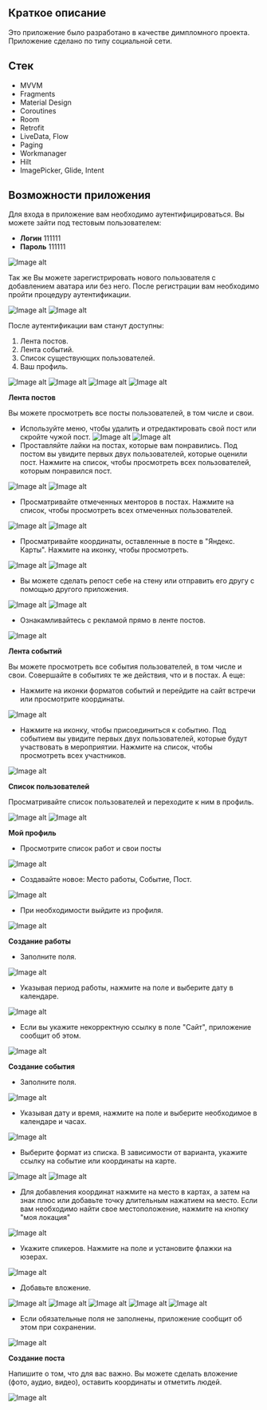 ## Краткое описание

Это приложение было разработано в качестве димпломного проекта. Приложение сделано по типу социальной сети.

## Стек
* MVVM
* Fragments
* Material Design
* Coroutines
* Room
* Retrofit
* LiveData, Flow
* Paging
* Workmanager
* Hilt
* ImagePicker, Glide, Intent

## Возможности приложения
Для входа в приложение вам необходимо аутентифицироваться. Вы можете зайти под тестовым пользователем:

* __Логин__ 111111
* __Пароль__ 111111

![Image alt](https://github.com/ERokhmanko/Diploma/blob/master/screenshots/signIn.jpg)

 Так же Вы можете зарегистрировать нового пользователя с добавлением аватара или без него. После регистрации вам необходимо пройти процедуру аутентификации.

 ![Image alt](https://github.com/ERokhmanko/Diploma/blob/master/screenshots/transitionToRegistration.png)
 ![Image alt](https://github.com/ERokhmanko/Diploma/blob/master/screenshots/signUp.jpg)


 После аутентификации вам станут доступны: 
 1. Лента постов.
 2. Лента событий.
 3. Список существующих пользователей.
 4. Ваш профиль.

 ![Image alt](https://github.com/ERokhmanko/Diploma/blob/master/screenshots/posts.jpg)
 ![Image alt](https://github.com/ERokhmanko/Diploma/blob/master/screenshots/events.jpg)
 ![Image alt](https://github.com/ERokhmanko/Diploma/blob/master/screenshots/users.jpg)
 ![Image alt](https://github.com/ERokhmanko/Diploma/blob/master/screenshots/myProfile.jpg)

__Лента постов__

Вы можете просмотреть все посты пользователей, в том числе и свои. 
 - Используйте меню, чтобы удалить и отредактировать свой пост или скройте чужой пост.
![Image alt](https://github.com/ERokhmanko/Diploma/blob/master/screenshots/myMenuPost.jpg)
![Image alt](https://github.com/ERokhmanko/Diploma/blob/master/screenshots/ownerMenuPost.jpg)
 - Проставляйте лайки на постах, которые вам понравились. Под постом вы увидите первых двух пользователей, которые оценили пост. Нажмите на список, чтобы просмотреть всех пользователей, которым понравился пост.

 ![Image alt](https://github.com/ERokhmanko/Diploma/blob/master/screenshots/likePost.jpg)
 ![Image alt](https://github.com/ERokhmanko/Diploma/blob/master/screenshots/listLike.jpg)
 - Просматривайте отмеченных менторов в постах. Нажмите на список, чтобы просмотреть всех отмеченных пользователей.

 ![Image alt](https://github.com/ERokhmanko/Diploma/blob/master/screenshots/mentors.jpg)
 ![Image alt](https://github.com/ERokhmanko/Diploma/blob/master/screenshots/listMentors.jpg)
 - Просматривайте координаты, оставленные в посте в "Яндекс. Карты". Нажмите на иконку, чтобы просмотреть.

 ![Image alt](https://github.com/ERokhmanko/Diploma/blob/master/screenshots/CoordPost.jpg)
 ![Image alt](https://github.com/ERokhmanko/Diploma/blob/master/screenshots/mapPost.jpg)

 - Вы можете сделать репост себе на стену или отправить его другу с помощью другого приложения.

 ![Image alt](https://github.com/ERokhmanko/Diploma/blob/master/screenshots/repostAndShare.jpg)
 ![Image alt](https://github.com/ERokhmanko/Diploma/blob/master/screenshots/share.jpg)
 - Ознакамливайтесь с рекламой прямо в ленте постов.

 ![Image alt](https://github.com/ERokhmanko/Diploma/blob/master/screenshots/ad.jpg)

 __Лента событий__

 Вы можете просмотреть все события пользователей, в том числе и свои. Совершайте в событиях те же действия, что и в постах. А еще:
 - Нажмите на иконки форматов событий и перейдите на сайт встречи или просмотрите координаты.

 ![Image alt](https://github.com/ERokhmanko/Diploma/blob/master/screenshots/coordAndWebEvent.jpg)
 - Нажмите на иконку, чтобы присоединиться к событию. Под событием вы увидите первых двух пользователей, которые будут участвовать в мероприятии. Нажмите на список, чтобы просмотреть всех участников.

 ![Image alt](https://github.com/ERokhmanko/Diploma/blob/master/screenshots/joinEvent.jpg)
 
 __Список пользователей__

Просматривайте список пользователей и переходите к ним в профиль.

![Image alt](https://github.com/ERokhmanko/Diploma/blob/master/screenshots/users.jpg)
![Image alt](https://github.com/ERokhmanko/Diploma/blob/master/screenshots/userProfile.jpg)

__Мой профиль__

- Просмотрите список работ и свои посты

![Image alt](https://github.com/ERokhmanko/Diploma/blob/master/screenshots/profileSections.jpg)
- Создавайте новое: Место работы, Событие, Пост.

![Image alt](https://github.com/ERokhmanko/Diploma/blob/master/screenshots/new.jpg)
- При необходимости выйдите из профиля.

![Image alt](https://github.com/ERokhmanko/Diploma/blob/master/screenshots/exit.jpg)

__Создание работы__

- Заполните поля.

![Image alt](https://github.com/ERokhmanko/Diploma/blob/master/screenshots/newJob.jpg)
- Указывая период работы, нажмите на поле и выберите дату в календаре.

![Image alt](https://github.com/ERokhmanko/Diploma/blob/master/screenshots/calendar.jpg)
- Если вы укажите некорректную ссылку в поле "Сайт", приложение сообщит об этом.

![Image alt](https://github.com/ERokhmanko/Diploma/blob/master/screenshots/linkErrorJob.jpg)

__Создание события__

- Заполните поля.

![Image alt](https://github.com/ERokhmanko/Diploma/blob/master/screenshots/newEvent.jpg)
- Указывая дату и время, нажмите на поле и выберите необходимое в календаре и часах.

![Image alt](https://github.com/ERokhmanko/Diploma/blob/master/screenshots/time.jpg)
- Выберите формат из списка. В зависимости от варианта, укажите ссылку на событие или координаты на карте.

![Image alt](https://github.com/ERokhmanko/Diploma/blob/master/screenshots/formatEvent.jpg)
![Image alt](https://github.com/ERokhmanko/Diploma/blob/master/screenshots/coordEvent.jpg)
- Для добавления координат нажмите на место в картах, а затем на знак плюс или добавьте точку длительным нажатием на место. Если вам необходимо найти свое местоположение, нажмите на кнопку "моя локация"

![Image alt](https://github.com/ERokhmanko/Diploma/blob/master/screenshots/mapAddPlace.jpg)
- Укажите спикеров. Нажмите на поле и установите флажки на юзерах.

![Image alt](https://github.com/ERokhmanko/Diploma/blob/master/screenshots/listSpeakers.jpg)
- Добавьте вложение.

![Image alt](https://github.com/ERokhmanko/Diploma/blob/master/screenshots/attachmentChooser.jpg)
![Image alt](https://github.com/ERokhmanko/Diploma/blob/master/screenshots/imageChooser.jpg)
![Image alt](https://github.com/ERokhmanko/Diploma/blob/master/screenshots/videoChooser.jpg)
![Image alt](https://github.com/ERokhmanko/Diploma/blob/master/screenshots/attachmentVideo.jpg)
![Image alt](https://github.com/ERokhmanko/Diploma/blob/master/screenshots/attachmentAudio.jpg)
- Если обязательные поля не заполнены, приложение сообщит об этом при сохранении.

![Image alt](https://github.com/ERokhmanko/Diploma/blob/master/screenshots/errorEvent.jpg)

__Создание поста__

Напишите о том, что для вас важно. Вы можете сделать вложение (фото, аудио, видео), оставить координаты и отметить людей.

![Image alt](https://github.com/ERokhmanko/Diploma/blob/master/screenshots/newPost.jpg)


